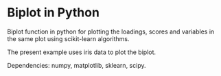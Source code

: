# Biplot in Python
Biplot function in python for plotting the loadings, scores and variables in the same plot using scikit-learn algorithms.

The present example uses iris data to plot the biplot.

Dependencies: numpy,
matplotlib,
sklearn,
scipy.
